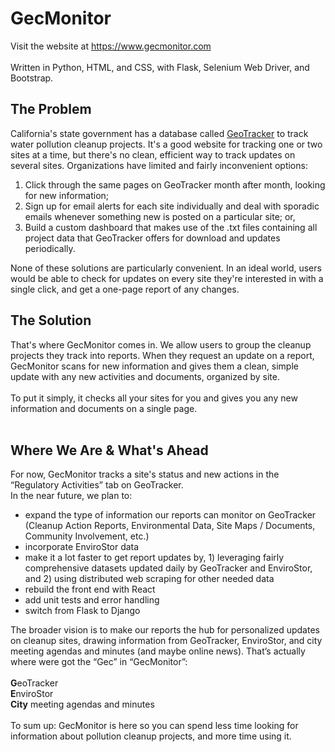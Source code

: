 # GecMonitor

Visit the website at https://www.gecmonitor.com
<br>
<br>
Written in Python, HTML, and CSS, with Flask, Selenium Web Driver, and Bootstrap.

## The Problem
California's state government has a database called <a href="https://geotracker.waterboards.ca.gov">GeoTracker</a> to track water pollution cleanup projects. It's a good 
website for tracking one or two sites at a time, but there's no clean, efficient way to track updates on several sites. Organizations have limited and fairly inconvenient options: 
1) Click through the same pages on GeoTracker month after month, looking for new information; 
2) Sign up for email alerts for each site individually and deal with sporadic 
emails whenever something new is posted on a particular site; or, 
3) Build a custom dashboard that makes use of the .txt files containing all project data that GeoTracker offers for download and updates periodically.

None of these solutions are particularly convenient. In an ideal world, users would be able to check for updates on every site they're interested in with a single click, and get a one-page
report of any changes. 


## The Solution
That's where GecMonitor comes in. We allow users to group the cleanup projects they track into reports. When they request an update on a report, GecMonitor scans for new information 
and gives them a clean, simple update with any new activities and documents, organized by site.
<br>
<br>
To put it simply, it checks all your sites for you and gives you any new information and documents on a single page.
<br>
<br>
## Where We Are & What's Ahead
For now, GecMonitor tracks a site's status and new actions in the “Regulatory Activities” tab on GeoTracker.
<br>
In the near future, we plan to: 
<ul> 
  <li>expand the type of information our reports can monitor on GeoTracker (Cleanup Action Reports, Environmental Data, Site Maps / Documents, Community Involvement, etc.) </li>
  <li>incorporate EnviroStor data</li> 
  <li>make it a lot faster to get report updates by, 1) leveraging fairly comprehensive datasets updated daily by GeoTracker and EnviroStor, and 2) using distributed web scraping for other needed data</li>
  <li>rebuild the front end with React</li>
  <li>add unit tests and error handling</li>
  <li>switch from Flask to Django</li>
</ul>
The broader vision is to make our reports the hub for personalized updates on cleanup sites, drawing information from GeoTracker, EnviroStor, and city meeting agendas and minutes (and maybe online news). 
That’s actually where were got the “Gec” in “GecMonitor”:
<br>
<br>
<strong>G</strong>eoTracker
<br>
<strong>E</strong>nviroStor
<br>
<strong>City</strong> meeting agendas and minutes
<br>
<br>
To sum up: GecMonitor is here so you can spend less time looking for information about pollution cleanup projects, and more time using it.
